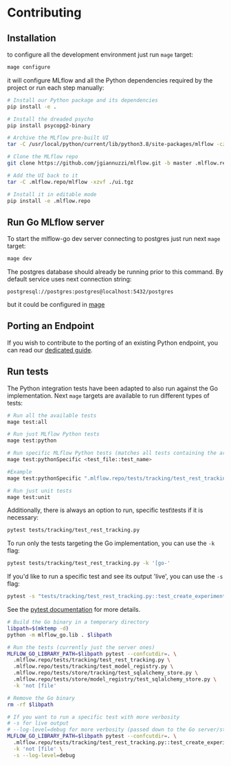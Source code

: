 # Contributing

## Installation

to configure all the development environment just run `mage` target:

```bash
mage configure
```

it will configure MLflow and all the Python dependencies required by the project or run each step manually:

```bash
# Install our Python package and its dependencies
pip install -e .

# Install the dreaded psycho
pip install psycopg2-binary

# Archive the MLflow pre-built UI
tar -C /usr/local/python/current/lib/python3.8/site-packages/mlflow -czvf ./ui.tgz ./server/js/build

# Clone the MLflow repo
git clone https://github.com/jgiannuzzi/mlflow.git -b master .mlflow.repo

# Add the UI back to it
tar -C .mlflow.repo/mlflow -xzvf ./ui.tgz

# Install it in editable mode
pip install -e .mlflow.repo
```

## Run Go MLflow server

To start the mlflow-go dev server connecting to postgres just run next `mage` target:

```bash
mage dev
```

The postgres database should already be running prior to this command. By default service uses next connection string:

```
postgresql://postgres:postgres@localhost:5432/postgres
```

but it could be configured in [mage](./magefiles/run.go)

## Porting an Endpoint

If you wish to contribute to the porting of an existing Python endpoint, you can read our [dedicated guide](./docs/porting-a-new-endpoint.md).

## Run tests

The Python integration tests have been adapted to also run against the Go implementation.
Next `mage` targets are available to run different types of tests:

```bash
# Run all the available tests
mage test:all
```

```bash
# Run just MLflow Python tests
mage test:python
```

```bash
# Run specific MLflow Python tests (matches all tests containing the argument)
mage test:pythonSpecific <test_file::test_name>

#Example
mage test:pythonSpecific ".mlflow.repo/tests/tracking/test_rest_tracking.py::test_rename_experiment"
```

```bash
# Run just unit tests 
mage test:unit
```

Additionally, there is always an option to run, specific test\tests if it is necessary:

```bash
pytest tests/tracking/test_rest_tracking.py
```

To run only the tests targeting the Go implementation, you can use the `-k` flag:

```bash
pytest tests/tracking/test_rest_tracking.py -k '[go-'
```

If you'd like to run a specific test and see its output 'live', you can use the `-s` flag:

```bash
pytest -s "tests/tracking/test_rest_tracking.py::test_create_experiment_validation[go-postgresql]"
```

See the [pytest documentation](https://docs.pytest.org/en/8.2.x/how-to/usage.html#specifying-which-tests-to-run) for more details.

```bash
# Build the Go binary in a temporary directory
libpath=$(mktemp -d)
python -m mlflow_go.lib . $libpath

# Run the tests (currently just the server ones)
MLFLOW_GO_LIBRARY_PATH=$libpath pytest --confcutdir=. \
  .mlflow.repo/tests/tracking/test_rest_tracking.py \
  .mlflow.repo/tests/tracking/test_model_registry.py \
  .mlflow.repo/tests/store/tracking/test_sqlalchemy_store.py \
  .mlflow.repo/tests/store/model_registry/test_sqlalchemy_store.py \
  -k 'not [file'

# Remove the Go binary
rm -rf $libpath

# If you want to run a specific test with more verbosity
# -s for live output
# --log-level=debug for more verbosity (passed down to the Go server/stores)
MLFLOW_GO_LIBRARY_PATH=$libpath pytest --confcutdir=. \
  .mlflow.repo/tests/tracking/test_rest_tracking.py::test_create_experiment_validation \
  -k 'not [file' \
  -s --log-level=debug
```